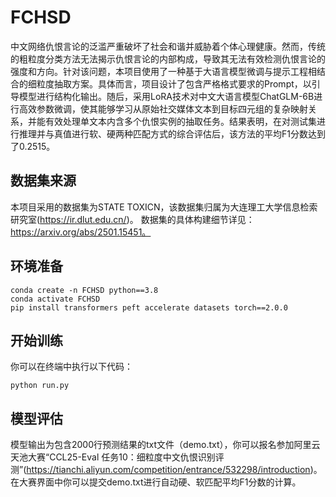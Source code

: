 # FCHSD
中文网络仇恨言论的泛滥严重破坏了社会和谐并威胁着个体心理健康。然而，传统的粗粒度分类方法无法揭示仇恨言论的内部构成，导致其无法有效检测仇恨言论的强度和方向。针对该问题，本项目使用了一种基于大语言模型微调与提示工程相结合的细粒度抽取方案。具体而言，项目设计了包含严格格式要求的Prompt，以引导模型进行结构化输出。随后，采用LoRA技术对中文大语言模型ChatGLM-6B进行高效参数微调，使其能够学习从原始社交媒体文本到目标四元组的复杂映射关系，并能有效处理单文本内含多个仇恨实例的抽取任务。结果表明，在对测试集进行推理并与真值进行软、硬两种匹配方式的综合评估后，该方法的平均F1分数达到了0.2515。
## 数据集来源
本项目采用的数据集为STATE TOXICN，该数据集归属为大连理工大学信息检索研究室(https://ir.dlut.edu.cn/)。
数据集的具体构建细节详见：https://arxiv.org/abs/2501.15451。
## 环境准备
```
conda create -n FCHSD python==3.8
conda activate FCHSD
pip install transformers peft accelerate datasets torch==2.0.0
```
## 开始训练
你可以在终端中执行以下代码：
```
python run.py
```
## 模型评估
模型输出为包含2000行预测结果的txt文件（demo.txt），你可以报名参加阿里云天池大赛“CCL25-Eval 任务10：细粒度中文仇恨识别评测”(https://tianchi.aliyun.com/competition/entrance/532298/introduction)。
在大赛界面中你可以提交demo.txt进行自动硬、软匹配平均F1分数的计算。
